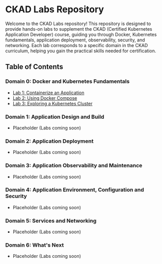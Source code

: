 # CKAD Labs Repository

Welcome to the CKAD Labs repository! This repository is designed to provide hands-on labs to supplement the CKAD (Certified Kubernetes Application Developer) course, guiding you through Docker, Kubernetes fundamentals, application deployment, observability, security, and networking. Each lab corresponds to a specific domain in the CKAD curriculum, helping you gain the practical skills needed for certification.

## Table of Contents

### Domain 0: Docker and Kubernetes Fundamentals
- [Lab 1: Containerize an Application](d0-container-k8s-fundamental/1-containerize-app/README.md)
- [Lab 2: Using Docker Compose](d0-container-k8s-fundamental/2-docker-compose/README.md)
- [Lab 3: Exploring a Kubernetes Cluster](d0-container-k8s-fundamental/3-exploring-k8s-cluster/README.md)

### Domain 1: Application Design and Build
- Placeholder (Labs coming soon)

### Domain 2: Application Deployment
- Placeholder (Labs coming soon)

### Domain 3: Application Observability and Maintenance
- Placeholder (Labs coming soon)

### Domain 4: Application Environment, Configuration and Security
- Placeholder (Labs coming soon)

### Domain 5: Services and Networking
- Placeholder (Labs coming soon)

### Domain 6: What's Next
- Placeholder (Labs coming soon)